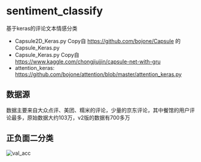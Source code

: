 # sentiment_classify
基于keras的评论文本情感分类

*  Capsule2D_Keras.py Copy自 https://github.com/bojone/Capsule 的Capsule_Keras.py
*  Capsule_Keras.py Copy自 https://www.kaggle.com/chongjiujjin/capsule-net-with-gru
*  attention_keras: https://github.com/bojone/attention/blob/master/attention_keras.py

## 数据源
数据主要来自大众点评、美团、糯米的评论，少量的京东评论，其中餐馆的用户评论最多，原始数据大约103万，v2版的数据有700多万
## 正负面二分类
![val_acc](https://github.com/qxde01/sentiment_classify/blob/master/data/val_acc.png)
